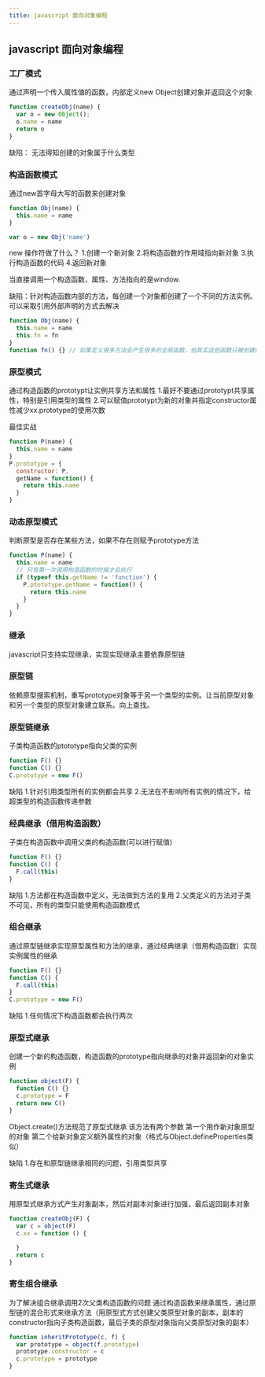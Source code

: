 ```yaml
---
title: javascript 面向对象编程
---
```


## javascript 面向对象编程

### 工厂模式
通过声明一个传入属性值的函数，内部定义new Object创建对象并返回这个对象
```javascript
function createObj(name) {
  var o = new Object();
  o.name = name
  return o
}
```
缺陷： 无法得知创建的对象属于什么类型


### 构造函数模式
通过new首字母大写的函数来创建对象
```javascript
function Obj(name) {
  this.name = name
}

var o = new Obj('name')
```
new 操作符做了什么？
1.创建一个新对象
2.将构造函数的作用域指向新对象
3.执行构造函数的代码
4.返回新对象

当直接调用一个构造函数，属性、方法指向的是window.

缺陷：针对构造函数内部的方法，每创建一个对象都创建了一个不同的方法实例。可以采取引用外部声明的方式去解决
```javascript
function Obj(name) {
  this.name = name
  this.fn = fn
}
function fn() {} // 如果定义很多方法会产生很多的全局函数，但其实这些函数只被创建的对象使用。可以使用原型模式解决该问题
```

### 原型模式
通过构造函数的prototypt让实例共享方法和属性
1.最好不要通过prototypt共享属性，特别是引用类型的属性
2.可以赋值prototypt为新的对象并指定constructor属性减少xx.prototype的使用次数

最佳实战
```javascript
function P(name) {
  this.name = name
} 
P.prototype = {
  constructor: P,
  getName = function() {
    return this.name
  }
}
```

### 动态原型模式
判断原型是否存在某些方法，如果不存在则赋予prototype方法
```javascript
function P(name) {
  this.name = name
  // 只有第一次调用构造函数的时候才会执行
  if (typeof this.getName != 'function') {
    P.ptototype.getName = function() {
      return this.name
    }
  }
}
```
### 继承
javascript只支持实现继承，实现实现继承主要依靠原型链

### 原型链
依赖原型搜索机制，重写prototype对象等于另一个类型的实例。让当前原型对象和另一个类型的原型对象建立联系。向上查找。

### 原型链继承
子类构造函数的ptototype指向父类的实例
```javascript
function F() {}
function C() {}
C.prototype = new F()
```
缺陷
1.针对引用类型所有的实例都会共享
2.无法在不影响所有实例的情况下，给超类型的构造函数传递参数


### 经典继承（借用构造函数）
子类在构造函数中调用父类的构造函数(可以进行赋值)
```javascript
function F() {}
function C() {
  F.call(this)
}
```
缺陷
1.方法都在构造函数中定义，无法做到方法的复用
2.父类定义的方法对子类不可见，所有的类型只能使用构造函数模式

### 组合继承
通过原型链继承实现原型属性和方法的继承，通过经典继承（借用构造函数）实现实例属性的继承
```javascript
function F() {}
function C() {
  F.call(this)
}
C.prototype = new F()
```
缺陷
1.任何情况下构造函数都会执行两次

### 原型式继承
创建一个新的构造函数，构造函数的prototype指向继承的对象并返回新的对象实例
```javascript
function object(F) {
  function C() {}
  c.prototype = F
  return new C()
}
```
Object.create()方法规范了原型式继承
该方法有两个参数
第一个用作新对象原型的对象
第二个给新对象定义额外属性的对象（格式与Object.defineProperties类似）

缺陷
1.存在和原型链继承相同的问题，引用类型共享

### 寄生式继承
用原型式继承方式产生对象副本，然后对副本对象进行加强，最后返回副本对象
```javascript 
function createObj(F) {
  var c = object(F)
  c.xx = function () {

  }
  return c
}
```

### 寄生组合继承
为了解决组合继承调用2次父类构造函数的问题
通过构造函数来继承属性，通过原型链的混合形式来继承方法（用原型式方式创建父类原型对象的副本，副本的constructor指向子类构造函数，最后子类的原型对象指向父类原型对象的副本）
```javascript
function inheritPrototype(c, f) {
  var prototype = object(f.prototype)
  prototype.constructor = c
  c.prototype = prototype
}
```


